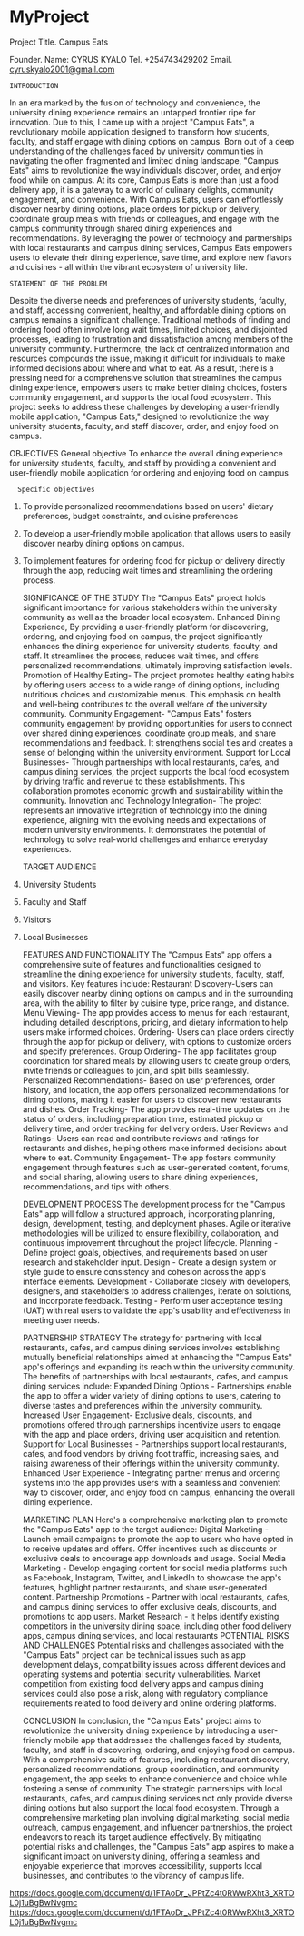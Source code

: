# MyProject

Project Title.	 	Campus Eats

Founder. 		Name: 	CYRUS KYALO
			Tel.		+254743429202
			Email.		cyruskyalo2001@gmail.com

    INTRODUCTION
In an era marked by the fusion of technology and convenience, the university dining experience remains an untapped frontier ripe for innovation. Due to this, I came up with a project "Campus Eats", a revolutionary mobile application designed to transform how students, faculty, and staff engage with dining options on campus. Born out of a deep understanding of the challenges faced by university communities in navigating the often fragmented and limited dining landscape, "Campus Eats" aims to revolutionize the way individuals discover, order, and enjoy food while on campus.
At its core, Campus Eats is more than just a food delivery app, it is a gateway to a world of culinary delights, community engagement, and convenience. With Campus Eats, users can effortlessly discover nearby dining options, place orders for pickup or delivery, coordinate group meals with friends or colleagues, and engage with the campus community through shared dining experiences and recommendations. By leveraging the power of technology and partnerships with local restaurants and campus dining services, Campus Eats empowers users to elevate their dining experience, save time, and explore new flavors and cuisines - all within the vibrant ecosystem of university life.


    STATEMENT OF THE PROBLEM 
Despite the diverse needs and preferences of university students, faculty, and staff, accessing convenient, healthy, and affordable dining options on campus remains a significant challenge. Traditional methods of finding and ordering food often involve long wait times, limited choices, and disjointed processes, leading to frustration and dissatisfaction among members of the university community. Furthermore, the lack of centralized information and resources compounds the issue, making it difficult for individuals to make informed decisions about where and what to eat. As a result, there is a pressing need for a comprehensive solution that streamlines the campus dining experience, empowers users to make better dining choices, fosters community engagement, and supports the local food ecosystem. This project seeks to address these challenges by developing a user-friendly mobile application, "Campus Eats," designed to revolutionize the way university students, faculty, and staff discover, order, and enjoy food on campus.

 
 OBJECTIVES
      General objective
To enhance the overall dining experience for university students, faculty, and staff by providing a convenient and user-friendly mobile application for ordering and enjoying food on campus

      Specific objectives
1. To provide personalized recommendations based on users' dietary preferences, budget constraints, and cuisine preferences
2. To develop a user-friendly mobile application that allows users to easily discover nearby dining options on campus.
3. To implement features for ordering food for pickup or delivery directly through the app, reducing wait times and streamlining the ordering process.


      SIGNIFICANCE OF THE STUDY
The "Campus Eats" project holds significant importance for various stakeholders within the university community as well as the broader local ecosystem. 
Enhanced Dining Experience, By providing a user-friendly platform for discovering, ordering, and enjoying food on campus, the project significantly enhances the dining experience for university students, faculty, and staff. It streamlines the process, reduces wait times, and offers personalized recommendations, ultimately improving satisfaction levels.
Promotion of Healthy Eating- The project promotes healthy eating habits by offering users access to a wide range of dining options, including nutritious choices and customizable menus. This emphasis on health and well-being contributes to the overall welfare of the university community.
Community Engagement- "Campus Eats" fosters community engagement by providing opportunities for users to connect over shared dining experiences, coordinate group meals, and share recommendations and feedback. It strengthens social ties and creates a sense of belonging within the university environment.
Support for Local Businesses- Through partnerships with local restaurants, cafes, and campus dining services, the project supports the local food ecosystem by driving traffic and revenue to these establishments. This collaboration promotes economic growth and sustainability within the community.
Innovation and Technology Integration- The project represents an innovative integration of technology into the dining experience, aligning with the evolving needs and expectations of modern university environments. It demonstrates the potential of technology to solve real-world challenges and enhance everyday experiences.


    TARGET AUDIENCE
1. University Students
2. Faculty and Staff
3. Visitors
4. Local Businesses


    FEATURES AND FUNCTIONALITY
The "Campus Eats" app offers a comprehensive suite of features and functionalities designed to streamline the dining experience for university students, faculty, staff, and visitors. Key features include:
Restaurant Discovery-Users can easily discover nearby dining options on campus and in the surrounding area, with the ability to filter by cuisine type, price range, and distance.
Menu Viewing- The app provides access to menus for each restaurant, including detailed descriptions, pricing, and dietary information to help users make informed choices.
Ordering- Users can place orders directly through the app for pickup or delivery, with options to customize orders and specify preferences.
Group Ordering- The app facilitates group coordination for shared meals by allowing users to create group orders, invite friends or colleagues to join, and split bills seamlessly.
Personalized Recommendations- Based on user preferences, order history, and location, the app offers personalized recommendations for dining options, making it easier for users to discover new restaurants and dishes.
Order Tracking- The app provides real-time updates on the status of orders, including preparation time, estimated pickup or delivery time, and order tracking for delivery orders.
User Reviews and Ratings- Users can read and contribute reviews and ratings for restaurants and dishes, helping others make informed decisions about where to eat.
Community Engagement- The app fosters community engagement through features such as user-generated content, forums, and social sharing, allowing users to share dining experiences, recommendations, and tips with others.


    DEVELOPMENT PROCESS
The development process for the "Campus Eats" app will follow a structured approach, incorporating planning, design, development, testing, and deployment phases. Agile or iterative methodologies will be utilized to ensure flexibility, collaboration, and continuous improvement throughout the project lifecycle.
Planning - Define project goals, objectives, and requirements based on user research and stakeholder input.
Design - Create a design system or style guide to ensure consistency and cohesion across the app's interface elements.
Development - Collaborate closely with developers, designers, and stakeholders to address challenges, iterate on solutions, and incorporate feedback.
Testing - Perform user acceptance testing (UAT) with real users to validate the app's usability and effectiveness in meeting user needs.


    PARTNERSHIP STRATEGY
The strategy for partnering with local restaurants, cafes, and campus dining services involves establishing mutually beneficial relationships aimed at enhancing the "Campus Eats" app's offerings and expanding its reach within the university community.
The benefits of partnerships with local restaurants, cafes, and campus dining services include:
Expanded Dining Options - Partnerships enable the app to offer a wider variety of dining options to users, catering to diverse tastes and preferences within the university community.
Increased User Engagement- Exclusive deals, discounts, and promotions offered through partnerships incentivize users to engage with the app and place orders, driving user acquisition and retention.
Support for Local Businesses - Partnerships support local restaurants, cafes, and food vendors by driving foot traffic, increasing sales, and raising awareness of their offerings within the university community.
Enhanced User Experience - Integrating partner menus and ordering systems into the app provides users with a seamless and convenient way to discover, order, and enjoy food on campus, enhancing the overall dining experience.


    MARKETING PLAN
Here's a comprehensive marketing plan to promote the "Campus Eats" app to the target audience:
Digital Marketing - Launch email campaigns to promote the app to users who have opted in to receive updates and offers. Offer incentives such as discounts or exclusive deals to encourage app downloads and usage.
Social Media Marketing - Develop engaging content for social media platforms such as Facebook, Instagram, Twitter, and LinkedIn to showcase the app's features, highlight partner restaurants, and share user-generated content.
Partnership Promotions -  Partner with local restaurants, cafes, and campus dining services to offer exclusive deals, discounts, and promotions to app users. 
Market Research - it helps identify existing competitors in the university dining space, including other food delivery apps, campus dining services, and local restaurants
POTENTIAL RISKS AND CHALLENGES
Potential risks and challenges associated with the "Campus Eats" project can be technical issues such as app development delays, compatibility issues across different devices and operating systems and potential security vulnerabilities. Market competition from existing food delivery apps and campus dining services could also pose a risk, along with regulatory compliance requirements related to food delivery and online ordering platforms.


    CONCLUSION
In conclusion, the "Campus Eats" project aims to revolutionize the university dining experience by introducing a user-friendly mobile app that addresses the challenges faced by students, faculty, and staff in discovering, ordering, and enjoying food on campus. With a comprehensive suite of features, including restaurant discovery, personalized recommendations, group coordination, and community engagement, the app seeks to enhance convenience and choice while fostering a sense of community. The strategic partnerships with local restaurants, cafes, and campus dining services not only provide diverse dining options but also support the local food ecosystem. Through a comprehensive marketing plan involving digital marketing, social media outreach, campus engagement, and influencer partnerships, the project endeavors to reach its target audience effectively. By mitigating potential risks and challenges, the "Campus Eats" app aspires to make a significant impact on university dining, offering a seamless and enjoyable experience that improves accessibility, supports local businesses, and contributes to the vibrancy of campus life.




https://docs.google.com/document/d/1FTAoDr_JPPtZc4t0RWwRXht3_XRTOL0j1uBgBwNvgmc
https://docs.google.com/document/d/1FTAoDr_JPPtZc4t0RWwRXht3_XRTOL0j1uBgBwNvgmc
